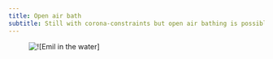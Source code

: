 ```yaml
---
title: Open air bath
subtitle: Still with corona-constraints but open air bathing is possible again!
---
```

<figure class="breakout">
<img src="/img/IMG_1258.jpg" alt="![Emil in the water]">
</figure>